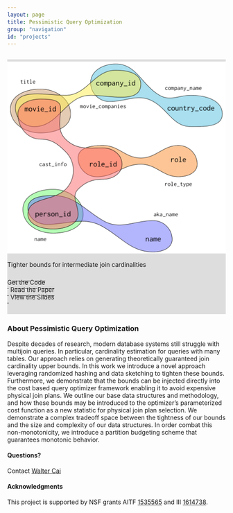 ```yaml
---
layout: page
title: Pessimistic Query Optimization
group: "navigation"
id: "projects"
---
```


<link href="https://maxcdn.bootstrapcdn.com/bootstrap/3.3.6/css/bootstrap.min.css" rel="stylesheet">

<div class="jumbotron" style="background-image: none; background-color: #ddd; background-size: cover; height: auto; padding: 5px 0 10px 0; margin-top: 2em">
  <img src="../../images/projects/pqo.png" alt="hypergraph" style="width: 40rem" />
  <p>Tighter bounds for intermediate join cardinalities</p>
  <p>
    <a class="btn btn-primary btn-lg label-primary" href="https://github.com/waltercai/pessimistic-qo-opensource" role="button" style="width: 180px;"><span style="position: relative; top:10px">Get the Code</span><br/><small>&nbsp;</small></a>
    <a class="btn btn-primary btn-lg label-primary" href="https://waltercai.github.io/assets/pessimistic-query-optimization.pdf" role="button" style="width: 180px;"><span style="position: relative; top:10px">Read the Paper</span><br/><small>&nbsp;</small></a>
    <a class="btn btn-primary btn-lg label-primary" href="https://waltercai.github.io/assets/pqo-extended-slides.pdf" role="button" style="width: 180px;"><span style="position: relative; top:10px">View the Slides</span><br/><small>&nbsp;</small></a>
  </p>
</div>

### About Pessimistic Query Optimization
Despite decades of research, modern database systems still struggle with multijoin queries. In particular, cardinality estimation for queries with many tables. Our approach relies on generating theoretically guaranteed join cardinality upper bounds. In this work we introduce a novel approach leveraging randomized hashing and data sketching to tighten these bounds. Furthermore, we demonstrate that the bounds can be injected directly into the cost based query optimizer framework enabling it to avoid expensive physical join plans. We outline our base data structures and methodology, and how these bounds may be introduced to the optimizer’s parameterized cost function as a new statistic for physical join plan selection. We demonstrate a complex tradeoff space between the tightness of our bounds and the size and complexity of our data structures. In order combat this non-monotonicity, we introduce a partition budgeting scheme that guarantees monotonic behavior.

#### Questions?

Contact [Walter Cai](mailto:walter@cs.washington.edu)

#### Acknowledgments

This project is supported by NSF grants AITF [1535565](https://www.nsf.gov/awardsearch/showAward?AWD_ID=1535565) and
III [1614738](https://www.nsf.gov/awardsearch/showAward?AWD_ID=1614738&ActiveAwards=true&ExpiredAwards=true).

&nbsp;

